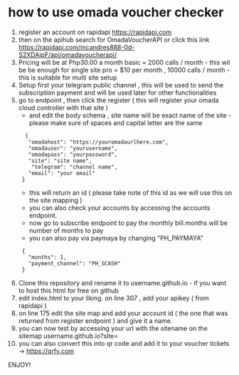 # how to use omada voucher checker

1. register an account on rapidapi https://rapidapi.com
2. then on the apihub search for OmadaVoucherAPI or click this link https://rapidapi.com/mcandres888-0d-S2XDAipF/api/omadavoucherapi/
3. Pricing will be at Php30.00 a month 
    basic = 2000 calls / month - this wil be be enough for single site
    pro = $10 per month , 10000  calls / month - this is suitable for multi site setup
4. Setup first your telegram public channel , this will be used to send the subscription payment and will be used later for other functionalities
5. go to endpoint , then click the register ( this will register your omada cloud controller with that site )
     - and edit the body schema , site name will be exact name of the site - please make sure of spaces and capital letter are the same
   ```
     {
      "omadahost": "https://youromadaurlhere.com",
      "omadauser": "yourusername",
      "omadapass": "yourpassword",
      "site": "site name",
       "telegram": "channel name",
	  "email": "your email"
    }
   ```
     - this will return an id ( please take note of this id as we will use this on the site mapping )
     - you can also check your accounts by accessing the accounts endpoint.
     - now go to subscribe endpoint to pay the monthly bill.months will be number of months to pay
     - you can also pay via paymaya by changing "PH_PAYMAYA"
   ```
    {
      "months": 1,
      "payment_channel": "PH_GCASH"
    }
   ```
6. Clone this repository and rename it to username.github.io  - if you want to host this html for free on github
7. edit index.html to your liking. on line 307 , add your apikey ( from rapidapi )
8. on line 175 edit the site map and add your account id ( the one that was returned from register endpoint ) and give it a name.
9. you can now test by accessing your url with the sitename on the sitemap  username.github.io?site=<sitename>
10. you can also convert this into qr code and add it to your voucher tickets -> https://qrfy.com

ENJOY!
